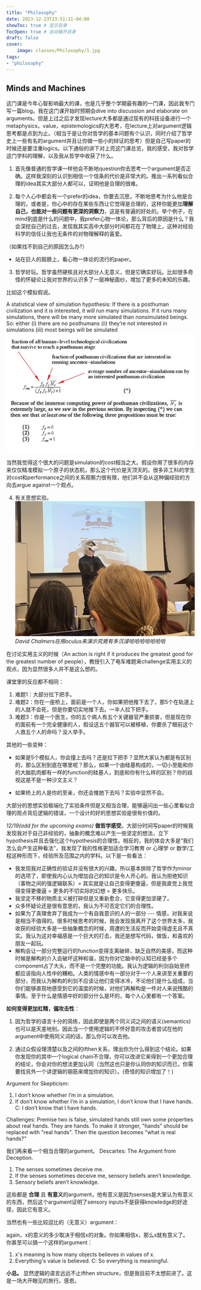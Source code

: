 ```yaml
---
title: "Philosophy"
date: 2023-12-23T23:51:11-04:00
showToc: true # 显示目录
TocOpen: true # 自动展开目录
draft: false
cover:
    image: classes/Philosophy/1.jpg
tags: 
- "philosophy"
---
```


## Minds and Machines
这门课是今年心智影响最大的课，也是几乎整个学期最有趣的一门课，因此我专门写一篇blog。我在这门课开始时预期会dive into discussion and elaborate on arguments。但是上过之后才发现lecture大多都是通过现有的科技设备进行一个metaphysics，value，epistemologics的大思考，在lecture上对argument逻辑思考都是点到为止。（相当于是让你对哲学的基本问题有个认识，同时介绍了哲学史上一些有名的argument并且让你做一些小的辩证的思考）但是自己写paper的时候还是要注重logics。以下通俗的讲下对上完这门课总览，我的感受，我对哲学这门学科的理解，以及我从哲学中收获了什么。

1. 首先像普通的哲学课一样他会不断地question你去思考一个argument是否正确。这样我深刻的认识到相信一个信条的代价是非常大的。推出一系列看似合理的idea其实大部分人都可以，证明他是合理的很难。
   
2. 每个人心中都会有一个prefer的idea，你要去沉思，不断地思考为什么他是合理的，或者是，你心中的存在某些东西让它觉得是合理的，这样你能更加**理解自己，也能对一些问题有更深的洞察力**，这是有普遍的好处的。举个例子，在mind到底是什么的问题中，我prefer心物一体论，那么背后的原因是什么？我会深挖自己的过去，发现我其实高中大部分时间都花在了物理上，这种对经验科学的信任让我也无条件的对物理解释的喜爱。

（如果找不到自己的原因怎么办?）
* 站在巨人的肩膀上，看心物一体论的流行的paper。

3. 哲学好玩。哲学虽然硬核且对大部分人无意义，但是它确实好玩。比如很多奇怪的怀疑论让我对世界的认识多了一层神秘面纱，增加了更多的未知的乐趣。

比如这个模拟假说。

A statistical view of simulation hypothesis:
If there is a posthuman civilization and it is interested, it will run many simulations. 
If it runs many simulations, there will be many more simulated than nonsimulated beings.
So: either 
(i) there are no posthumans 
(ii) they’re not interested in simulations
(iii) most beings will be simulated
![Alt text](image.png)

当然我觉得这个很大的问题是simulation的cost相当之大。假设你用了很多的内存来仅仅精准模拟一个原子的状态机，那么这个代价是天顶天的。很多非工科的学生对cost和performance之间的关系观察力很有限，他们并不会从这种偏经验的方向去argue against一个观点。

4. 有关思想实验。
![](oculus.jpg)
_David Chalmers在用oculus来演示究竟有多沉浸哈哈哈哈哈哈哈_

在讨论实用主义的时候（An action is right if it produces the greatest good for the greatest number of people），教授引入了电车难题来challenge实用主义的观点，因为显然很多人并不是这么想的。

课堂里的反应都不相同：

1. 难题1：大部分拉下把手。
2. 难题2：你在一座桥上，面前是一个人，你如果把他推下去了，那5个在轨道上的人就不会死，但是你要切实地推下去。一半人拉下把手。
3. 难题3：你是一个医生，你的五个病人有五个关键器官严重损害，但是现在你的面前有一个完全健康的人，假设这五个器官可以被移植，你要杀了眼前这个人救五个人的命吗？没人举手。

其他的一些变种：
- 如果是5个模拟人，你会撞上去吗？还是拉下把手？显然大家认为都是有区别的，那么区别到底在哪里呢？那么，如果一个由硅基构成的，一切小至能和你的大脑肌肉都有一样的function的硅基人，到底和你有什么样的区别？你的歧视这是不是一种沙文主义？

- 如果桥上的人是你的至亲，你还会推她下去吗？实验中显然不会。
  
大部分的思想实验极端化了实验条件但是又相当合理，能够逼问出一些心里看似合理的观点背后逻辑的错误，一个设计的好的思想实验是很有价值的。

*12/19(add for the upcoming exams)*
**做哲学感受**。大部分时间写paper的时候我发现我对于自己非经验的，抽象的概念难以产生一些坚定的想法，立下hypothesis并且去强化这个hypothesis的合理性。相反的，我的体会大多是“我们怎么会产生这种看法”，我发现了我的性格更加适合学习教育 or 心理学 or 数学/工程这种形而下，经验所及范围之内的学科。以下是一些看法： 

- 我发现我对正确性的验证并没有很大的兴趣，所以基本排除了哲学作为minor的选项了，即使我内心认为增加自己的知识是令人开心的。我认为拒绝知识（事物之间的强逻辑联系）= 其实就是让自己变得更傻逼，但是我直觉上我觉得变得更傻逼 = 更多的不切实际的幻想 = 更多快乐。
- 我坚定不移的物质主义被打碎但是又重新愈合，它变得更加坚硬了。
- 众多怀疑论还是很有意思的，我认为不可否定它们的合理性。
- 如果为了真理舍弃了我成为一个有自我意识的人的一部分 --- 情感，对我来说是相当不值得的。很多时候思考的时候，我会发现我离开了这个世界太多，我收获的经验大多是一些抽象概念的时候，周遭的生活反而开始变得虚无且不真实。我认为这对幸福感是一个巨大的打击，我还是想写代码，做饭，和喜欢的朋友一起玩。
- 解构会让一部分完整运行的function变得支离破碎，缺乏自然的美感，而这种时候是解构的介入会破坏这种和谐，因为你对它脑中的认知已经是多个component占了大头，而不是一个完整的功能。我认为逻辑的利剑自始至终都应该指向人性中的糟粕。人类的情感中有一部分对于一个人来讲至关重要的部分，而我认为解构的利剑不应该让他们变得冰冷，不论他们是什么组成，当你们能够直观地感受到它的温度的时候，对他们再解构是一件对人来说残酷的事情。至于什么是情感中好的部分什么是坏的，每个人心里都有一个答案。

**如何变得更加杠精，偏攻击性**：
1. 因为哲学的语言十分的简练，因此即使是两个同义词之间的语义(semantics)也可以是天差地别。因此当一个使用逻辑的不怀好意的攻击者尝试在他的argument中使用同义词的话，那么你可以攻击他。

2. 通过众假设理清楚以及之间的ifthen关系，理出你为什么得到这个结论。如果你发现你的其中一个logical chain不合理，你可以改进它来得到一个更加合理的结论，你会对你的想法更加认同（当然这也只是你认同你的知识而已，你需要找另外一个讲逻辑的钢筋来增加你的知识）。(奇怪的知识增加了！)

Argument for Skepticism: 
1. I don’t know whether I’m in a simulation. 
2. If don’t know whether I’m in a simulation, I don’t know that I have hands.  
C: I don’t know that I have hands. 

Challenges: Premise two is false, simulated hands still own some properties about real hands. They are hands. To make it stronger, "hands" should be replaced with "real hands". Then the question becomes "what is real hands?"

我们再来看一个相当合理的argument。
Descartes: 
The Argument from Deception. 
1. The senses sometimes deceive me. 
2. If the senses sometimes deceive me, sensory beliefs aren’t knowledge. 
3. Sensory beliefs aren’t knowledge.

这些都是 **合理** 且 **有意义**的argument，他有意义是因为senses是大家认为有意义的东西，然后这个argument证明了sensory inputs不是获得knowledge的好途径，因此它有意义。

当然也有一些比较逗比的（无意义）argument：

again，x的意义的多少取决于相信x的对象。你如果相信x，那么x就有意义了。
你甚至可以搞一个这样的argument：

1. x's meaning is how many objects believes in values of x. 
2. Everything's value is believed. 
C: So everything is meaningful. 

**小总。**
显然逻辑的语言远远不止ifthen structure，但是我目前不太想前进了。这是一场大开眼见的旅行。感恩。